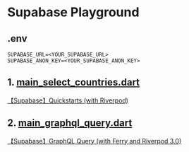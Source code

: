 # Supabase Playground

## .env

```dotenv
SUPABASE_URL=<YOUR_SUPABASE_URL>
SUPABASE_ANON_KEY=<YOUR_SUPABASE_ANON_KEY>
```

## 1. [main_select_countries.dart](https://github.com/motucraft/supabase_playground/blob/main/lib/main_select_countries.dart)

[【Supabase】Quickstarts (with Riverpod)](https://zenn.dev/motu2119/articles/supabase-select-countries-20240504)

## 2. [main_graphql_query.dart](https://github.com/motucraft/supabase_playground/blob/main/lib/main_graphql_query.dart)

[【Supabase】GraphQL Query (with Ferry and Riverpod 3.0)](https://zenn.dev/motu2119/articles/supabase-graphql-query-20240504)
